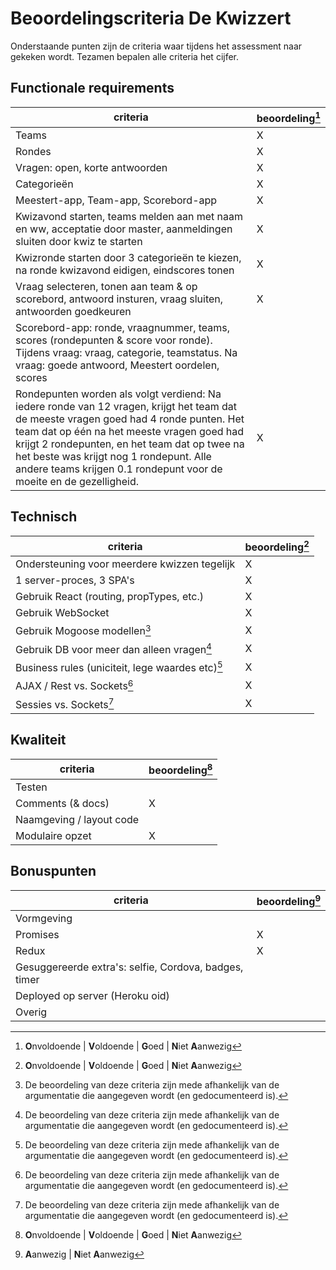 # Beoordelingscriteria De Kwizzert

Onderstaande punten zijn de criteria waar tijdens het assessment naar gekeken wordt. Tezamen bepalen alle criteria het cijfer. 



## Functionale requirements

| criteria                                 | beoordeling[^1] |
| ---------------------------------------- | --------------- |
| Teams                                    |  X              |
| Rondes                                   |  X              |
| Vragen: open, korte antwoorden           |  X              |
| Categorieën                              |  X              |
| Meestert-app, Team-app, Scorebord-app    |  X               |
| Kwizavond starten, teams melden aan met naam en ww, acceptatie door master, aanmeldingen sluiten door kwiz te starten |  X               | 
| Kwizronde starten door 3 categorieën te kiezen, na ronde kwizavond eidigen, eindscores tonen | X              |
| Vraag selecteren, tonen aan team & op scorebord, antwoord insturen, vraag sluiten, antwoorden goedkeuren | X               |
| Scorebord-app: ronde, vraagnummer, teams, scores (rondepunten & score voor ronde). Tijdens vraag: vraag, categorie, teamstatus. Na vraag: goede antwoord, Meestert oordelen, scores |                  |
| Rondepunten worden als volgt verdiend: Na iedere ronde van 12 vragen, krijgt het team dat de meeste vragen goed had 4 ronde punten. Het team dat op één na het meeste vragen goed had krijgt 2 rondepunten, en het team dat op twee na het beste was krijgt nog 1 rondepunt. Alle andere teams krijgen 0.1 rondepunt voor de moeite en de gezelligheid. | X                |



## Technisch

| criteria                                 | beoordeling[^1] |
| ---------------------------------------- | --------------- |
| Ondersteuning voor meerdere kwizzen tegelijk | X                 |
| 1 server-proces, 3 SPA's                 | X                |
| Gebruik React (routing, propTypes, etc.) | X                |
| Gebruik WebSocket                        | X                |
| Gebruik Mogoose modellen[^3]             |  X               |
| Gebruik DB voor meer dan alleen vragen[^3] |  X               |
| Business rules (uniciteit, lege waardes etc)[^3] | X                 |
| AJAX / Rest vs. Sockets[^3]              |  X              |
| Sessies vs. Sockets[^3]                  |  X              |



## Kwaliteit

| criteria                 | beoordeling[^1] |
| ------------------------ | --------------- |
| Testen                   |                 |
| Comments (& docs)        | X               |
| Naamgeving / layout code |                 |
| Modulaire opzet          | X               |



## Bonuspunten

| criteria                                 | beoordeling[^2] |
| ---------------------------------------- | --------------- |
| Vormgeving                               |                 |
| Promises                                 | X                |
| Redux                                    | X                 |
| Gesuggereerde extra's:  selfie, Cordova, badges, timer |                 |
| Deployed op server (Heroku oid)          |                 |
| Overig                                   |                 |




[^1]: **O**nvoldoende | **V**oldoende | **G**oed | **N**iet **A**anwezig

[^2]: **A**anwezig | **N**iet **A**anwezig

[^3]: De beoordeling van deze criteria zijn mede afhankelijk van de argumentatie die aangegeven wordt (en gedocumenteerd is).
